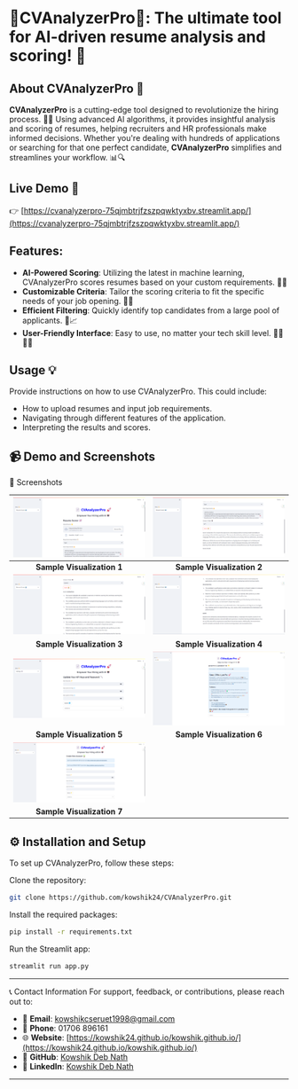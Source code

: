 # 📄CVAnalyzerPro🔎: The ultimate tool for AI-driven resume analysis and scoring! 💼

## About CVAnalyzerPro 🚀
        
**CVAnalyzerPro** is a cutting-edge tool designed to revolutionize the hiring process. 🤖💼 Using advanced AI algorithms, it provides insightful analysis and scoring of resumes, helping recruiters and HR professionals make informed decisions. 
Whether you're dealing with hundreds of applications or searching for that one perfect candidate, **CVAnalyzerPro** simplifies and streamlines your workflow. 📊🔍

## Live Demo 🎥
👉 [https://cvanalyzerpro-75qjmbtrjfzszpqwktyxbv.streamlit.app/](https://cvanalyzerpro-75qjmbtrjfzszpqwktyxbv.streamlit.app/)

## Features:
- **AI-Powered Scoring**: Utilizing the latest in machine learning, CVAnalyzerPro scores resumes based on your custom requirements. 🧠✅
- **Customizable Criteria**: Tailor the scoring criteria to fit the specific needs of your job opening. 🎯📝
- **Efficient Filtering**: Quickly identify top candidates from a large pool of applicants. 🏅📈
- **User-Friendly Interface**: Easy to use, no matter your tech skill level. 👩‍💻👨‍💻



## Usage 💡
Provide instructions on how to use CVAnalyzerPro. This could include:
- How to upload resumes and input job requirements.
- Navigating through different features of the application.
- Interpreting the results and scores.



📹 Demo and Screenshots
---
📸 Screenshots

| ![Sample 1](images/1.png) | ![Sample 2](images/2.png) |
|:--------------------------------:|:--------------------------------:|
|     **Sample Visualization 1**   |     **Sample Visualization 2**   |
| ![Sample 3](images/3.png) | ![Sample 4](images/4.png) |
|     **Sample Visualization 3**   |     **Sample Visualization 4**   |
| ![Sample 5](images/5.png) | ![Sample 6](images/6.png) |
|     **Sample Visualization 5**   |     **Sample Visualization 6**   |
| ![Sample 7](images/7.png) |  |
|     **Sample Visualization 7**   |  |


## ⚙️ Installation and Setup
To set up CVAnalyzerPro, follow these steps:

Clone the repository: 
```bash
git clone https://github.com/kowshik24/CVAnalyzerPro.git
```
Install the required packages:
```bash 
pip install -r requirements.txt
```
Run the Streamlit app: 
```bash
streamlit run app.py
```
---
📞 Contact Information
For support, feedback, or contributions, please reach out to:

- 📧 **Email**: [kowshikcseruet1998@gmail.com](mailto:kowshikcseruet1998@gmail.com)
- 📱 **Phone**: 01706 896161
- 🌐 **Website**: [https://kowshik24.github.io/kowshik.github.io/](https://kowshik24.github.io/kowshik.github.io/)
- 🚀 **GitHub**: [Kowshik Deb Nath](https://github.com/kowshik24)
- 🤝 **LinkedIn**: [Kowshik Deb Nath](https://www.linkedin.com/in/kowshik-deb-nath-7a0a3a1a0/)
---